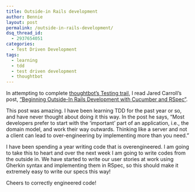 ```yaml
---
title: Outside-in Rails development
author: Bennie
layout: post
permalink: /outside-in-rails-development/
dsq_thread_id:
  - 2937654051
categories:
  - Test Driven Development
tags:
  - learning
  - tdd
  - test driven development
  - thoughtbot
---
```

In attempting to complete [thoughtbot&#8217;s Testing trail](https://upcase.com/test-driven+development), I read Jared Carroll&#8217;s post, [&#8220;Beginning Outside-In Rails Development with Cucumber and RSpec&#8221;](http://blog.carbonfive.com/2012/02/14/beginning-outside-in-rails-development-with-cucumber-and-rspec/).

This post was amazing. I have been learning TDD for the past year or so, and have never thought about doing it this way. In the post he says, &#8220;Most developers prefer to start with the &#8216;important&#8217; part of an application, i.e., the domain model, and work their way outwards. Thinking like a server and not a client can lead to over-engineering by implementing more than you need.&#8221;

I have been spending a year writing code that is overengineered. I am going to take this to heart and over the next week I am going to write codes from the outside in. We have started to write our user stories at work using Gherkin syntax and implementing them in RSpec, so this should make it extremely easy to write our specs this way!

Cheers to correctly engineered code!
